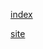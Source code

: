 [index](https://github.com/2-js/2-js.github.io/blob/main/index.html)

[site](https://2-js.github.io)
